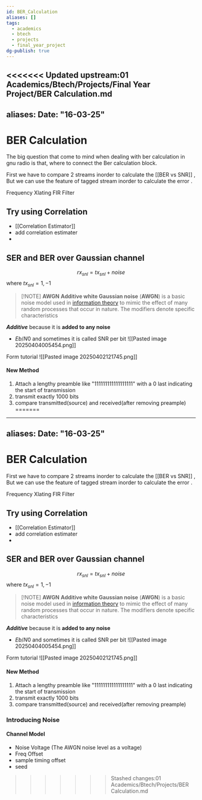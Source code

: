 ```yaml
---
id: BER_Calculation
aliases: []
tags:
  - academics
  - btech
  - projects
  - final_year_project
dg-publish: true
---
```

<<<<<<< Updated upstream:01 Academics/Btech/Projects/Final Year Project/BER Calculation.md
---
aliases: 
Date: "16-03-25"
---
# BER Calculation
The big question that come to mind when dealing with ber calculation in gnu radio is that, where to connect the Ber calculation block. 

First we have to compare 2 streams inorder to calculate the [[BER vs SNR]] , But we can use the feature of tagged stream inorder to calculate the error . 

Frequency Xlating FIR Filter

## Try using Correlation
- [[Correlation Estimator]]
- add correlation estimater
- 

## SER and BER over Gaussian channel

$$
rx_{snl} = tx_{snl} + noise
$$
where $tx_{snl} = {1 , -1}$ 

> [!NOTE] **AWGN**
> **Additive white Gaussian noise** (**AWGN**) is a basic noise model used in [information theory](https://en.wikipedia.org/wiki/Information_theory "Information theory") to mimic the effect of many random processes that occur in nature. The modifiers denote specific characteristics

_**Additive**_ because it is **added to any noise**

- $Eb/N0$ and sometimes it is called SNR per bit
![[Pasted image 20250404005454.png]]

Form tutorial 
![[Pasted image 20250402121745.png]]

#### New Method 
1. Attach a lengthy preamble like "111111111111111111" with a 0 last indicating the start of transmission
2. transmit exactly 1000 bits 
3. compare transmitted(source) and received(after removing preample)
=======
---
aliases: 
Date: "16-03-25"
---
# BER Calculation

First we have to compare 2 streams inorder to calculate the [[BER vs SNR]] , But we can use the feature of tagged stream inorder to calculate the error . 

Frequency Xlating FIR Filter

## Try using Correlation
- [[Correlation Estimator]]
- add correlation estimater
- 

## SER and BER over Gaussian channel

$$
rx_{snl} = tx_{snl} + noise
$$
where $tx_{snl} = {1 , -1}$ 

> [!NOTE] **AWGN**
> **Additive white Gaussian noise** (**AWGN**) is a basic noise model used in [information theory](https://en.wikipedia.org/wiki/Information_theory "Information theory") to mimic the effect of many random processes that occur in nature. The modifiers denote specific characteristics

_**Additive**_ because it is **added to any noise**

- $Eb/N0$ and sometimes it is called SNR per bit
![[Pasted image 20250404005454.png]]

Form tutorial 
![[Pasted image 20250402121745.png]]

#### New Method 
1. Attach a lengthy preamble like "111111111111111111" with a 0 last indicating the start of transmission
2. transmit exactly 1000 bits 
3. compare transmitted(source) and received(after removing preample)

### Introducing Noise
#### Channel Model
- Noise Voltage (The AWGN noise level as a voltage)
- Freq Offset 
- sample timing offset
- seed 
>>>>>>> Stashed changes:01 Academics/Btech/Projects/BER Calculation.md

